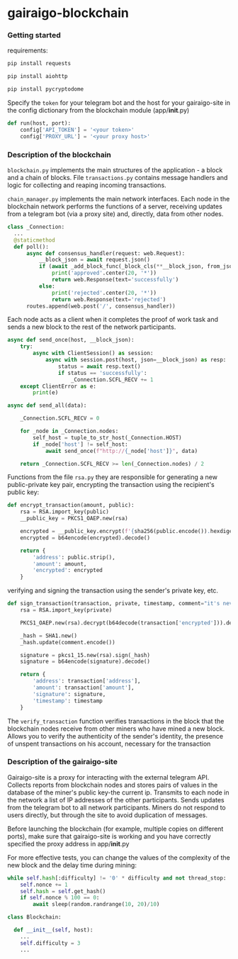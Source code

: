 # gairaigo-blockchain
### Getting started

requirements:

```cmd
pip install requests
```

```cmd
pip install aiohttp
```

```cmd
pip install pycryptodome
```

Specify the `token` for your telegram bot and the host for your gairaigo-site in the config dictionary from the blockchain module (app/__init__.py)
```py
def run(host, port):
    config['API_TOKEN'] = '<your token>'
    config['PROXY_URL'] = '<your proxy host>'
```

### Description of the blockchain

`blockchain.py` implements the main structures of the application - a block and a chain of blocks. File `transactions.py` contains message handlers and logic for collecting and reaping incoming transactions.

`chain_manager.py` implements the main network interfaces. Each node in the blockchain network performs the functions of a server, receiving updates from a telegram bot (via a proxy site) and, directly, data from other nodes.
```py
class _Connection:
  ...
  @staticmethod
  def poll():
      async def consensus_handler(request: web.Request):
          __block_json = await request.json()
          if (await _add_block_func(_block_cls(**__block_json, from_json=True), self_mine=False)) == 1:
              print('approved'.center(20, '*'))
              return web.Response(text='successfully')
          else:
              print('rejected'.center(20, '*'))
              return web.Response(text='rejected')
      routes.append(web.post('/', consensus_handler))
```
Each node acts as a client when it completes the proof of work task and sends a new block to the rest of the network participants.
```py
async def send_once(host, __block_json):
    try:
        async with ClientSession() as session:
            async with session.post(host, json=__block_json) as resp:
                status = await resp.text()
                if status == 'successfully':
                    _Connection.SCFL_RECV += 1
    except ClientError as e:
        print(e)
```
```py
async def send_all(data):

    _Connection.SCFL_RECV = 0

    for _node in _Connection.nodes:
        self_host = tuple_to_str_host(_Connection.HOST)
        if _node['host'] != self_host:
            await send_once(f"http://{_node['host']}", data)

    return _Connection.SCFL_RECV >= len(_Connection.nodes) / 2
```
Functions from the file `rsa.py` they are responsible for generating a new public-private key pair, encrypting the transaction using the recipient's public key:
```py
def encrypt_transaction(amount, public):
    rsa = RSA.import_key(public)
    __public_key = PKCS1_OAEP.new(rsa)

    encrypted = __public_key.encrypt(f'{sha256(public.encode()).hexdigest()}-->amount:{amount}'.encode())
    encrypted = b64encode(encrypted).decode()

    return {
        'address': public.strip(),
        'amount': amount,
        'encrypted': encrypted
    }
```
verifying and signing the transaction using the sender's private key, etc.
```py
def sign_transaction(transaction, private, timestamp, comment="it's never been a gairaigo"):
    rsa = RSA.import_key(private)

    PKCS1_OAEP.new(rsa).decrypt(b64decode(transaction['encrypted'])).decode()

    _hash = SHA1.new()
    _hash.update(comment.encode())

    signature = pkcs1_15.new(rsa).sign(_hash)
    signature = b64encode(signature).decode()

    return {
        'address': transaction['address'],
        'amount': transaction['amount'],
        'signature': signature,
        'timestamp': timestamp
    }
```
The `verify_transaction` function verifies transactions in the block that the blockchain nodes receive from other miners who have mined a new block. Allows you to verify the authenticity of the sender's identity, the presence of unspent transactions on his account, necessary for the transaction

### Description of the gairaigo-site

Gairaigo-site is a proxy for interacting with the external telegram API. Collects reports from blockchain nodes and stores pairs of values in the database of the miner's public key-the current ip. Transmits to each node in the network a list of IP addresses of the other participants. Sends updates from the telegram bot to all network participants. Miners do not respond to users directly, but through the site to avoid duplication of messages.

Before launching the blockchain (for example, multiple copies on different ports), make sure that gairaigo-site is working and you have correctly specified the proxy address in app/__init__.py

For more effective tests, you can change the values of the complexity of the new block and the delay time during mining:
```py
while self.hash[:difficulty] != '0' * difficulty and not thread_stop:
    self.nonce += 1
    self.hash = self.get_hash()
    if self.nonce % 100 == 0:
        await sleep(random.randrange(10, 20)/10)
```
```py
class Blockchain:

  def __init__(self, host):
    ...
    self.difficulty = 3
    ...
```
